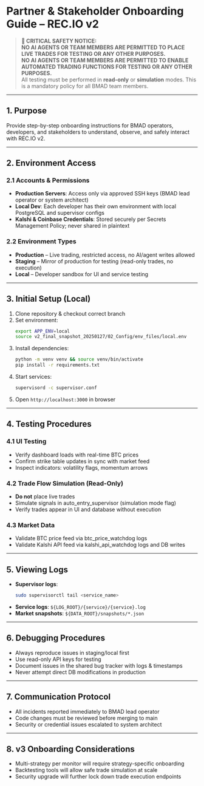 # Partner & Stakeholder Onboarding Guide – REC.IO v2

> **🚨 CRITICAL SAFETY NOTICE:**  
> **NO AI AGENTS OR TEAM MEMBERS ARE PERMITTED TO PLACE LIVE TRADES FOR TESTING OR ANY OTHER PURPOSES.**  
> **NO AI AGENTS OR TEAM MEMBERS ARE PERMITTED TO ENABLE AUTOMATED TRADING FUNCTIONS FOR TESTING OR ANY OTHER PURPOSES.**  
> All testing must be performed in **read-only** or **simulation** modes. This is a mandatory policy for all BMAD team members.

---

## 1. Purpose
Provide step-by-step onboarding instructions for BMAD operators, developers, and stakeholders to understand, observe, and safely interact with REC.IO v2.

---

## 2. Environment Access

### 2.1 Accounts & Permissions
- **Production Servers**: Access only via approved SSH keys (BMAD lead operator or system architect)
- **Local Dev**: Each developer has their own environment with local PostgreSQL and supervisor configs
- **Kalshi & Coinbase Credentials**: Stored securely per Secrets Management Policy; never shared in plaintext

### 2.2 Environment Types
- **Production** – Live trading, restricted access, no AI/agent writes allowed
- **Staging** – Mirror of production for testing (read-only trades, no execution)
- **Local** – Developer sandbox for UI and service testing

---

## 3. Initial Setup (Local)
1. Clone repository & checkout correct branch
2. Set environment:
   ```bash
   export APP_ENV=local
   source v2_final_snapshot_20250127/02_Config/env_files/local.env
   ```
3. Install dependencies:
   ```bash
   python -m venv venv && source venv/bin/activate
   pip install -r requirements.txt
   ```
4. Start services:
   ```bash
   supervisord -c supervisor.conf
   ```
5. Open `http://localhost:3000` in browser

---

## 4. Testing Procedures

### 4.1 UI Testing
- Verify dashboard loads with real-time BTC prices
- Confirm strike table updates in sync with market feed
- Inspect indicators: volatility flags, momentum arrows

### 4.2 Trade Flow Simulation (Read-Only)
- **Do not** place live trades
- Simulate signals in auto_entry_supervisor (simulation mode flag)
- Verify trades appear in UI and database without execution

### 4.3 Market Data
- Validate BTC price feed via btc_price_watchdog logs
- Validate Kalshi API feed via kalshi_api_watchdog logs and DB writes

---

## 5. Viewing Logs
- **Supervisor logs**:
  ```bash
  sudo supervisorctl tail <service_name>
  ```
- **Service logs**: `${LOG_ROOT}/{service}/{service}.log`
- **Market snapshots**: `${DATA_ROOT}/snapshots/*.json`

---

## 6. Debugging Procedures
- Always reproduce issues in staging/local first
- Use read-only API keys for testing
- Document issues in the shared bug tracker with logs & timestamps
- Never attempt direct DB modifications in production

---

## 7. Communication Protocol
- All incidents reported immediately to BMAD lead operator
- Code changes must be reviewed before merging to main
- Security or credential issues escalated to system architect

---

## 8. v3 Onboarding Considerations
- Multi-strategy per monitor will require strategy-specific onboarding
- Backtesting tools will allow safe trade simulation at scale
- Security upgrade will further lock down trade execution endpoints
